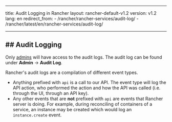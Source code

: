 * * *

title: Audit Logging in Rancher layout: rancher-default-v1.2 version: v1.2 lang: en redirect_from: - /rancher/rancher-services/audit-log/ - /rancher/latest/en/rancher-services/audit-log/

* * *

## ## Audit Logging

Only [admins]({{site.baseurl}}/rancher/{{page.version}}/{{page.lang}}/configuration/access-control/#admin) will have access to the audit logs. The audit log can be found under **Admin** -> **Audit Log**.

Rancher's audit logs are a compilation of different event types.

* Anything prefixed with `api` is a call to our API. The event type will log the API action, who performed the action and how the API was called (i.e. through the UI, through an API key).
* Any other events that are **not** prefixed with `api` are events that Rancher server is doing. For example, during reconciling of containers of a service, an instance may be created which would log an `instance.create` event.